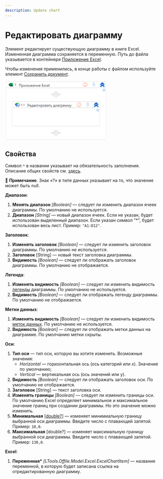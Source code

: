 ```yaml
---
description: Update chart
---
```



# Редактировать диаграмму

Элемент редактирует существующую диаграмму в книге Excel. Измененная диаграмма сохраняется в переменную. Путь до файла указывается в контейнере [Приложение Excel](https://docs.primo-rpa.ru/primo-rpa/g_elements/el_basic/els_excel/el_excel_app). 

Чтобы изменения применились, в конце работы c файлом используйте элемент [Сохранить документ](https://docs.primo-rpa.ru/primo-rpa/g_elements/el_basic/els_excel/el_excel_save).

![Элемент «Редактировать диаграмму»](<../../../.gitbook/assets1/windows_items/ExcelWFUpdateChart.png>)


## Свойства

Символ `*` в названии указывает на обязательность заполнения. Описание общих свойств см. [здесь](https://docs.primo-rpa.ru/primo-rpa/primo-studio/process/elements#svoistva-elementa).

:small_blue_diamond: **Примечание**. Знак «?» в типе данных указывает на то, что значение может быть null.

**Диапазон**:

1. **Менять диапазон** *[Boolean]* — следует ли изменить диапазон ячеек диаграммы. По умолчанию не используется.
1. **Диапазон** *[String]* — новый диапазон ячеек. Если не указан, будет использован выделенный диапазон. Если указан символ "*", будет использован весь лист. Пример: `"A1:D12"`. 

**Заголовок**:

1. **Изменять заголовок** *[Boolean]* — следует ли изменить заголовок диаграммы. По умолчанию не используется.
1. **Заголовок** [String] — новый текст заголовка диаграммы.
1. **Видимость** *[Boolean]* — следует ли отображать заголовок диаграммы. По умолчанию не отображается.

**Легенда**:

1. **Изменять видимость** *[Boolean]* — следует ли изменить видимость [легенды](https://support.microsoft.com/ru-ru/office/%D0%B4%D0%BE%D0%B1%D0%B0%D0%B2%D0%BB%D0%B5%D0%BD%D0%B8%D0%B5-%D0%BB%D0%B5%D0%B3%D0%B5%D0%BD%D0%B4%D1%8B-%D0%BD%D0%B0-%D0%B4%D0%B8%D0%B0%D0%B3%D1%80%D0%B0%D0%BC%D0%BC%D1%83-eccd4b70-30ec-429d-8600-6305e08862c7) диаграммы. По умолчанию не используется.
1. **Видимость** *[Boolean]* — следует ли отображать легенду диаграммы. По умолчанию не отображается.

**Метки данных**:

1. **Изменять видимость** *[Boolean]* — следует ли изменить видимость [меток данных](https://support.microsoft.com/ru-ru/office/%D0%B4%D0%BE%D0%B1%D0%B0%D0%B2%D0%BB%D0%B5%D0%BD%D0%B8%D0%B5-%D0%B8-%D1%83%D0%B4%D0%B0%D0%BB%D0%B5%D0%BD%D0%B8%D0%B5-%D0%BC%D0%B5%D1%82%D0%BE%D0%BA-%D0%B4%D0%B0%D0%BD%D0%BD%D1%8B%D1%85-%D0%BD%D0%B0-%D0%B4%D0%B8%D0%B0%D0%B3%D1%80%D0%B0%D0%BC%D0%BC%D0%B5-884bf2f1-2e29-454e-8b42-f467c9f4eb2d). По умолчанию не используется.
1. **Видимость** *[Boolean]* — следует ли отображать метки данных на диаграмме. По умолчанию метки скрыты.

**Оси**:

1. **Тип оси** — тип оси, которую вы хотите изменить. Возможные значения:
   * *Horizontal* — горизонтальная ось (ось категорий или x). Значение по умолчанию;
   * *Vertical* — вертикальная ось (ось значений или y).
1. **Видимость** *[Boolean]* — следует ли отображать заголовок оси. По умолчанию не отображается.
1. **Заголовок** [String] — текст заголовка оси.
1. **Изменять границы** *[Boolean]* — следует ли изменить границы оси. По умолчанию Excel определяет минимальное и максимальное значение границ при создании диаграммы. Но это значение можно изменить. 
1. **Минимальная** [[double?](https://learn.microsoft.com/ru-ru/dotnet/api/system.double?view=net-5.0)] — изменяет минимиальную границу выбранной оси диаграммы. Введите число с плавающей запятой. Пример: `10,0`.
1. **Максимальная** [double?] — изменяет максимальную границу выбранной оси диаграммы. Введите число с плавающей запятой. Пример: `130,0`.


**Excel**:

1. **Переменная\*** *[LTools.Offile.Model.Excel.ExcelChartItem]* — название переменной, в которую будет записана ссылка на отредактированную диаграмму.
